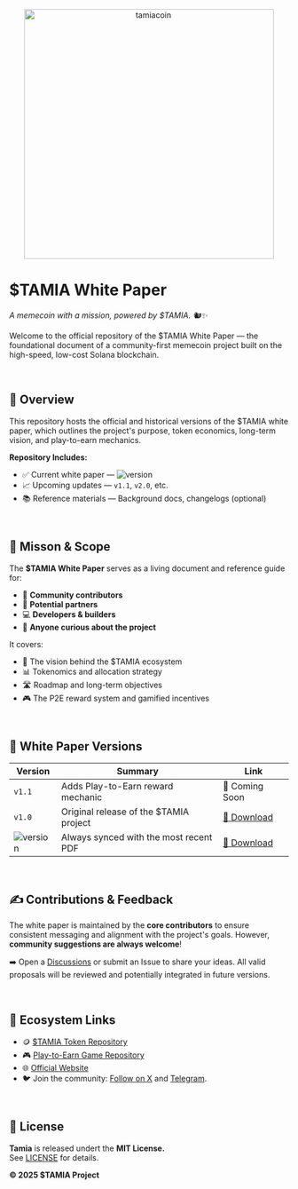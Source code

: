 <div align="center"><img src="https://github.com/user-attachments/assets/605d52e0-dfb7-4096-ae0f-54990648bcf2" alt="tamiacoin" width=450/></div>

# $TAMIA White Paper

*A memecoin with a mission, powered by $TAMIA. 🐿️✨*

Welcome to the official repository of the $TAMIA White Paper — the foundational document of a community-first memecoin project built on the high-speed, low-cost Solana blockchain.

<br>

## 📄 Overview

This repository hosts the official and historical versions of the $TAMIA white paper, which outlines the project's purpose, token economics, long-term vision, and play-to-earn mechanics.



**Repository Includes:**
- ✅ Current white paper — ![version](https://img.shields.io/badge/v1.0-blue)
- 📈 Upcoming updates — `v1.1`, `v2.0`, etc.
- 📚 Reference materials — Background docs, changelogs (optional)



<br>

## 🎯 Misson & Scope

The **$TAMIA White Paper** serves as a living document and reference guide for:
- 🧠 **Community contributors**
- 🤝 **Potential partners**
- 💻 **Developers & builders**
- 👀 **Anyone curious about the project**

It covers:
- 🧭 The vision behind the $TAMIA ecosystem
- 📊 Tokenomics and allocation strategy
- 🛣️ Roadmap and long-term objectives
- 🎮 The P2E reward system and gamified incentives



<br>

## 📄 White Paper Versions

| Version          | Summary                         | Link                                  |
|------------------|-------------------------------------|---------------------------------------|
| `v1.1`             | Adds Play-to-Earn reward mechanic   | 📄 Coming Soon |
| `v1.0`             | Original release of the $TAMIA project       | [📄 Download](./whitepaper-v1.0.pdf)  |
|  ![version](https://img.shields.io/badge/Latest-blue)  | Always synced with the most recent PDF                  | [📄 Download](./whitepaper-v1.0.pdf)       |


<br>

## ✍️ Contributions & Feedback

The white paper is maintained by the **core contributors** to ensure consistent messaging and alignment with the project's goals.
However, **community suggestions are always welcome**!

➡️ Open a [Discussions](https://github.com/TamiaCoin/Tamia_token/discussions) or submit an Issue to share your ideas.
All valid proposals will be reviewed and potentially integrated in future versions.

<br>

## 🔗 Ecosystem Links

- 🪙 [$TAMIA Token Repository](https://github.com/TamiaCoin/Tamia_token)
- 🎮 [Play-to-Earn Game Repository](https://github.com/TamiaCoin/Tamia_Play2Earn)
- 🌐 [Official Website](https://tamia.club)
- 🐦  Join the community: [Follow on X](https://twitter.com/TamiaCoin) and [Telegram](https://t.me/).

<br>

## 📝 License

**Tamia** is released undert the **MIT License.**<br>
See [LICENSE](https://github.com/TamiaCoin/white_paper/blob/main/LICENSE) for details.

**© 2025 $TAMIA Project**
